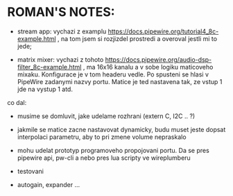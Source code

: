 ROMAN'S NOTES:
==============
- stream app: vychazi z examplu
https://docs.pipewire.org/tutorial4_8c-example.html , na tom jsem si
rozjizdel prostredi a overoval jestli mi to jede;

- matrix mixer: vychazi z tohoto
https://docs.pipewire.org/audio-dsp-filter_8c-example.html , ma 16x16
kanalu a v sobe logiku maticoveho mixaku. Konfigurace je v tom headeru
vedle. Po spusteni se hlasi v PipeWire zadanymi nazvy portu. Matice je
ted nastavena tak, ze vstup 1 jde na vystup 1 atd.

co dal:
- musime se domluvit, jake udelame rozhrani (extern C, I2C .. ?)
- jakmile se matice zacne nastavovat dynamicky, budu muset jeste
dopsat interpolaci parametru, aby to pri zmene volume nepraskalo
- mohu udelat prototyp programoveho propojovani portu. Da se pres
pipewire api, pw-cli a nebo pres lua scripty ve wireplumberu
- testovani

- autogain, expander ...
